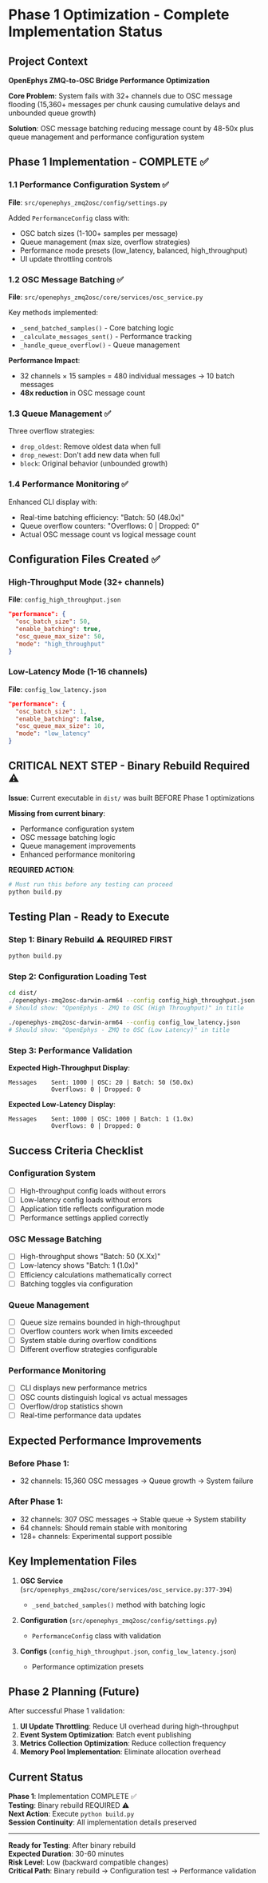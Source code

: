 # Phase 1 Optimization - Complete Implementation Status

## Project Context

**OpenEphys ZMQ-to-OSC Bridge Performance Optimization**

**Core Problem**: System fails with 32+ channels due to OSC message flooding (15,360+ messages per chunk causing cumulative delays and unbounded queue growth)

**Solution**: OSC message batching reducing message count by 48-50x plus queue management and performance configuration system

## Phase 1 Implementation - COMPLETE ✅

### 1.1 Performance Configuration System ✅
**File**: `src/openephys_zmq2osc/config/settings.py`

Added `PerformanceConfig` class with:
- OSC batch sizes (1-100+ samples per message)
- Queue management (max size, overflow strategies)
- Performance mode presets (low_latency, balanced, high_throughput)
- UI update throttling controls

### 1.2 OSC Message Batching ✅
**File**: `src/openephys_zmq2osc/core/services/osc_service.py`

Key methods implemented:
- `_send_batched_samples()` - Core batching logic
- `_calculate_messages_sent()` - Performance tracking
- `_handle_queue_overflow()` - Queue management

**Performance Impact**:
- 32 channels × 15 samples = 480 individual messages → 10 batch messages
- **48x reduction** in OSC message count

### 1.3 Queue Management ✅
Three overflow strategies:
- `drop_oldest`: Remove oldest data when full
- `drop_newest`: Don't add new data when full  
- `block`: Original behavior (unbounded growth)

### 1.4 Performance Monitoring ✅
Enhanced CLI display with:
- Real-time batching efficiency: "Batch: 50 (48.0x)"
- Queue overflow counters: "Overflows: 0 | Dropped: 0"
- Actual OSC message count vs logical message count

## Configuration Files Created ✅

### High-Throughput Mode (32+ channels)
**File**: `config_high_throughput.json`
```json
"performance": {
  "osc_batch_size": 50,
  "enable_batching": true,
  "osc_queue_max_size": 50,
  "mode": "high_throughput"
}
```

### Low-Latency Mode (1-16 channels)
**File**: `config_low_latency.json`  
```json
"performance": {
  "osc_batch_size": 1,
  "enable_batching": false,
  "osc_queue_max_size": 10,
  "mode": "low_latency"
}
```

## CRITICAL NEXT STEP - Binary Rebuild Required ⚠️

**Issue**: Current executable in `dist/` was built BEFORE Phase 1 optimizations

**Missing from current binary**:
- Performance configuration system
- OSC message batching logic
- Queue management improvements  
- Enhanced performance monitoring

**REQUIRED ACTION**:
```bash
# Must run this before any testing can proceed
python build.py
```

## Testing Plan - Ready to Execute

### Step 1: Binary Rebuild ⚠️ REQUIRED FIRST
```bash
python build.py
```

### Step 2: Configuration Loading Test
```bash
cd dist/
./openephys-zmq2osc-darwin-arm64 --config config_high_throughput.json
# Should show: "OpenEphys - ZMQ to OSC (High Throughput)" in title

./openephys-zmq2osc-darwin-arm64 --config config_low_latency.json  
# Should show: "OpenEphys - ZMQ to OSC (Low Latency)" in title
```

### Step 3: Performance Validation

**Expected High-Throughput Display**:
```
Messages    Sent: 1000 | OSC: 20 | Batch: 50 (50.0x)
            Overflows: 0 | Dropped: 0
```

**Expected Low-Latency Display**:
```
Messages    Sent: 1000 | OSC: 1000 | Batch: 1 (1.0x)
            Overflows: 0 | Dropped: 0
```

## Success Criteria Checklist

### Configuration System
- [ ] High-throughput config loads without errors
- [ ] Low-latency config loads without errors
- [ ] Application title reflects configuration mode
- [ ] Performance settings applied correctly

### OSC Message Batching  
- [ ] High-throughput shows "Batch: 50 (X.Xx)"
- [ ] Low-latency shows "Batch: 1 (1.0x)"
- [ ] Efficiency calculations mathematically correct
- [ ] Batching toggles via configuration

### Queue Management
- [ ] Queue size remains bounded in high-throughput
- [ ] Overflow counters work when limits exceeded
- [ ] System stable during overflow conditions
- [ ] Different overflow strategies configurable

### Performance Monitoring
- [ ] CLI displays new performance metrics
- [ ] OSC counts distinguish logical vs actual messages
- [ ] Overflow/drop statistics shown
- [ ] Real-time performance data updates

## Expected Performance Improvements

### Before Phase 1:
- 32 channels: 15,360 OSC messages → Queue growth → System failure

### After Phase 1:
- 32 channels: 307 OSC messages → Stable queue → System stability
- 64 channels: Should remain stable with monitoring
- 128+ channels: Experimental support possible

## Key Implementation Files

1. **OSC Service** (`src/openephys_zmq2osc/core/services/osc_service.py:377-394`)
   - `_send_batched_samples()` method with batching logic

2. **Configuration** (`src/openephys_zmq2osc/config/settings.py`)
   - `PerformanceConfig` class with validation

3. **Configs** (`config_high_throughput.json`, `config_low_latency.json`)
   - Performance optimization presets

## Phase 2 Planning (Future)

After successful Phase 1 validation:

1. **UI Update Throttling**: Reduce UI overhead during high-throughput
2. **Event System Optimization**: Batch event publishing  
3. **Metrics Collection Optimization**: Reduce collection frequency
4. **Memory Pool Implementation**: Eliminate allocation overhead

## Current Status

**Phase 1**: Implementation COMPLETE ✅  
**Testing**: Binary rebuild REQUIRED ⚠️  
**Next Action**: Execute `python build.py`  
**Session Continuity**: All implementation details preserved

---

**Ready for Testing**: After binary rebuild  
**Expected Duration**: 30-60 minutes  
**Risk Level**: Low (backward compatible changes)  
**Critical Path**: Binary rebuild → Configuration test → Performance validation
